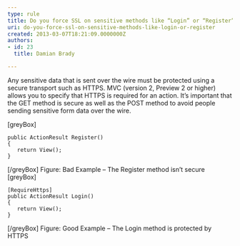 ```yaml
---
type: rule
title: Do you force SSL on sensitive methods like “Login” or “Register”?
uri: do-you-force-ssl-on-sensitive-methods-like-login-or-register
created: 2013-03-07T18:21:09.0000000Z
authors:
- id: 23
  title: Damian Brady

---
```


Any sensitive data that is sent over the wire must be protected using a secure transport such as HTTPS.  MVC (version 2, Preview 2 or higher) allows you to specify that HTTPS is required for an action.  It’s important that the GET method is secure as well as the POST method to avoid people sending sensitive form data over the wire.
 
[greyBox] 

```
public ActionResult Register()
{
   return View();
}
```

 [/greyBox]
Figure: Bad Example – The Register method isn’t secure
[greyBox] 

```
[RequireHttps]
public ActionResult Login()
{
   return View();
}
```

 [/greyBox]
Figure: Good Example – The Login method is protected by HTTPS
